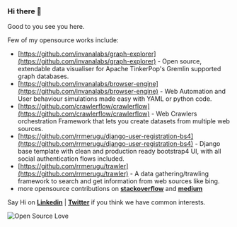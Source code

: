 ### Hi there 👋

Good to you see you here. 

Few of my opensource works include:

- [https://github.com/invanalabs/graph-explorer](https://github.com/invanalabs/graph-explorer) - Open source, extendable data visualiser for Apache TinkerPop's Gremlin supported graph databases.
- [https://github.com/invanalabs/browser-engine](https://github.com/invanalabs/browser-engine) - Web Automation and User behaviour simulations made easy with YAML or python code.
- [https://github.com/crawlerflow/crawlerflow](https://github.com/crawlerflow/crawlerflow) - Web Crawlers orchestration Framework that lets you create datasets from multiple web sources.
- [https://github.com/rrmerugu/django-user-registration-bs4](https://github.com/rrmerugu/django-user-registration-bs4) - Django base template with clean and production ready bootstrap4 UI, with all social authentication flows included.
- [https://github.com/rrmerugu/trawler](https://github.com/rrmerugu/trawler) - A data gathering/trawling framework to search and get information from web sources like bing.
- more opensource contributions on **[stackoverflow](https://stackoverflow.com/users/3448851/rrmerugu)** and **[medium](https://medium.com/@rrmerugu)** 

Say Hi on **[Linkedin](https://www.linkedin.com/in/rrmerugu/)** | **[Twitter](https://twitter.com/rrmerugu)** if you think we have common interests.

![Open Source Love](https://badges.frapsoft.com/os/v2/open-source.svg?v=103)


<!--
**rrmerugu/rrmerugu** is a ✨ _special_ ✨ repository because its `README.md` (this file) appears on your GitHub profile.

Here are some ideas to get you started:

- 🔭 I’m currently working on ...
- 🌱 I’m currently learning ...
- 👯 I’m looking to collaborate on ...
- 🤔 I’m looking for help with ...
- 💬 Ask me about ...
- 📫 How to reach me: ...
- 😄 Pronouns: ...
- ⚡ Fun fact: ...
-->
